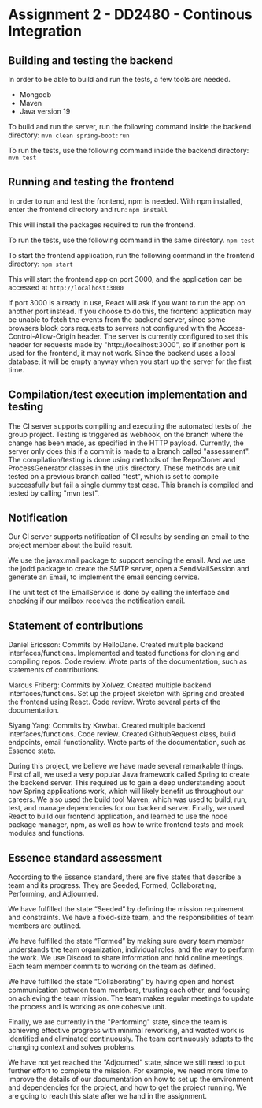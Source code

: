 # Assignment 2 - DD2480 - Continous Integration

## Building and testing the backend

In order to be able to build and run the tests, a few tools are needed.

- Mongodb
- Maven
- Java version 19

To build and run the server, run the following command inside the backend directory:
`mvn clean spring-boot:run`

To run the tests, use the following command inside the backend directory:
`mvn test`

## Running and testing the frontend

In order to run and test the frontend, npm is needed. With npm installed, enter the frontend directory and run:
`npm install`

This will install the packages required to run the frontend.

To run the tests, use the following command in the same directory.
`npm test`

To start the frontend application, run the following command in the frontend directory:
`npm start`

This will start the frontend app on port 3000, and the application can be accessed at
`http://localhost:3000`

If port 3000 is already in use, React will ask if you want to run the app on another port instead. If you choose to do this, the frontend application may be unable to fetch the events from the backend server, since some browsers block cors requests to servers not configured with the Access-Control-Allow-Origin header. The server is currently configured to set this header for requests made by "http://localhost:3000", so if another port is used for the frontend, it may not work. Since the backend uses a local database, it will be empty anyway when you start up the server for the first time.

## Compilation/test execution implementation and testing
The CI server supports compiling and executing the automated tests of the group project. Testing is triggered as webhook, on the branch where the change has been made, as specified in the HTTP payload. Currently, the server only does this if a commit is made to a branch called "assessment". The compilation/testing is done using methods of the RepoCloner and ProcessGenerator classes in the utils directory. These methods are unit tested on a previous branch called "test", which is set to compile successfully but fail a single dummy test case. This branch is compiled and tested by calling "mvn test".
 
## Notification
Our CI server supports notification of CI results by sending an email to the project member about the build result.

We use the javax.mail package to support sending the email. And we use the jodd package to create the SMTP server, open a SendMailSession and generate an Email, to implement the email sending service.

The unit test of the EmailService is done by calling the interface and checking if our mailbox receives the notification email.

## Statement of contributions
Daniel Ericsson: Commits by HelloDane. Created multiple backend interfaces/functions. Implemented and tested functions for cloning and compiling repos. Code review. Wrote parts of the documentation, such as statements of contributions.

Marcus Friberg: Commits by Xolvez. Created multiple backend interfaces/functions. Set up the project skeleton with Spring and created the frontend using React. Code review. Wrote several parts of the documentation.

Siyang Yang: Commits by Kawbat. Created multiple backend interfaces/functions. Code review. Created GithubRequest class, build endpoints, email functionality. Wrote parts of the documentation, such as Essence state.

During this project, we believe we have made several remarkable things. First of all, we used a very popular Java framework called Spring to create the backend server. This required us to gain a deep understanding about how Spring applications work, which will likely benefit us throughout our careers. We also used the build tool Maven, which was used to build, run, test, and manage dependencies for our backend server. Finally, we used React to build our frontend application, and learned to use the node package manager, npm, as well as how to write frontend tests and mock modules and functions.

## Essence standard assessment
According to the Essence standard, there are five states that describe a team and its progress. They are Seeded, Formed, Collaborating, Performing, and Adjourned.

We have fulfilled the state “Seeded” by defining the mission requirement and constraints. We have a fixed-size team, and the responsibilities of team members are outlined.

We have fulfilled the state “Formed” by making sure every team member understands the team organization, individual roles, and the way to perform the work. We use Discord to share information and hold online meetings. Each team member commits to working on the team as defined.

We have fulfilled the state “Collaborating” by having open and honest communication between team members, trusting each other, and focusing on achieving the team mission. The team makes regular meetings to update the process and is working as one cohesive unit.

Finally, we are currently in the "Performing" state, since the team is achieving effective progress with minimal reworking, and wasted work is identified and eliminated continuously. The team continuously adapts to the changing context and solves problems.

We have not yet reached the “Adjourned” state, since we still need to put further effort to complete the mission. For example, we need more time to improve the details of our documentation on how to set up the environment and dependencies for the project, and how to get the project running. We are going to reach this state after we hand in the assignment.

